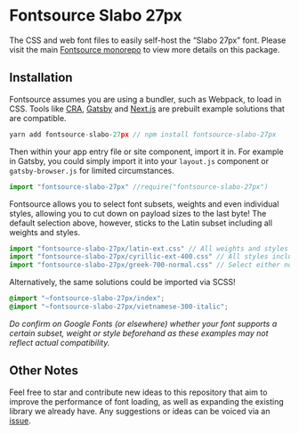# Fontsource Slabo 27px

The CSS and web font files to easily self-host the “Slabo 27px” font. Please visit the main [Fontsource monorepo](https://github.com/DecliningLotus/fontsource) to view more details on this package.

## Installation

Fontsource assumes you are using a bundler, such as Webpack, to load in CSS. Tools like [CRA](https://create-react-app.dev/), [Gatsby](https://www.gatsbyjs.org/) and [Next.js](https://nextjs.org/) are prebuilt example solutions that are compatible.

```javascript
yarn add fontsource-slabo-27px // npm install fontsource-slabo-27px
```

Then within your app entry file or site component, import it in. For example in Gatsby, you could simply import it into your `layout.js` component or `gatsby-browser.js` for limited circumstances.

```javascript
import "fontsource-slabo-27px" //require("fontsource-slabo-27px")
```

Fontsource allows you to select font subsets, weights and even individual styles, allowing you to cut down on payload sizes to the last byte! The default selection above, however, sticks to the Latin subset including all weights and styles.

```javascript
import "fontsource-slabo-27px/latin-ext.css" // All weights and styles included.
import "fontsource-slabo-27px/cyrillic-ext-400.css" // All styles included.
import "fontsource-slabo-27px/greek-700-normal.css" // Select either normal or italic.
```

Alternatively, the same solutions could be imported via SCSS!

```scss
@import "~fontsource-slabo-27px/index";
@import "~fontsource-slabo-27px/vietnamese-300-italic";
```

_Do confirm on Google Fonts (or elsewhere) whether your font supports a certain subset, weight or style beforehand as these examples may not reflect actual compatibility._

## Other Notes

Feel free to star and contribute new ideas to this repository that aim to improve the performance of font loading, as well as expanding the existing library we already have. Any suggestions or ideas can be voiced via an [issue](https://github.com/DecliningLotus/fontsource/issues).
